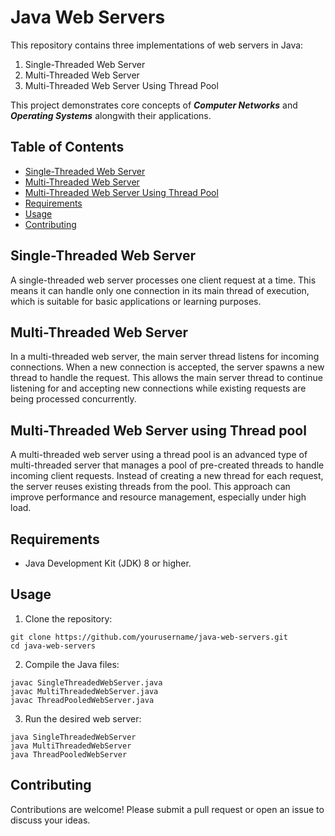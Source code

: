 # Java Web Servers

This repository contains three implementations of web servers in Java:
1. Single-Threaded Web Server
2. Multi-Threaded Web Server
3. Multi-Threaded Web Server Using Thread Pool

This project demonstrates core concepts of ***Computer Networks*** and ***Operating Systems*** alongwith their applications.

## Table of Contents
- [Single-Threaded Web Server](#single-threaded-web-server)
- [Multi-Threaded Web Server](#multi-threaded-web-server)
- [Multi-Threaded Web Server Using Thread Pool](#multi-threaded-web-server-using-thread-pool)
- [Requirements](#requirements)
- [Usage](#usage)
- [Contributing](#contributing)

## Single-Threaded Web Server 

A single-threaded web server processes one client request at a time. This means it can handle only one connection in its main thread of execution, which is suitable for basic applications or learning purposes.

## Multi-Threaded Web Server

In a multi-threaded web server, the main server thread listens for incoming connections. When a new connection is accepted, the server spawns a new thread to handle the request. This allows the main server thread to continue listening for and accepting new connections while existing requests are being processed concurrently.

## Multi-Threaded Web Server using Thread pool

A multi-threaded web server using a thread pool is an advanced type of multi-threaded server that manages a pool of pre-created threads to handle incoming client requests. Instead of creating a new thread for each request, the server reuses existing threads from the pool. This approach can improve performance and resource management, especially under high load.

## Requirements
- Java Development Kit (JDK) 8 or higher.

## Usage
1. Clone the repository:
```
git clone https://github.com/yourusername/java-web-servers.git
cd java-web-servers

```

2. Compile the Java files:
```
javac SingleThreadedWebServer.java
javac MultiThreadedWebServer.java
javac ThreadPooledWebServer.java

```

3. Run the desired web server:
```
java SingleThreadedWebServer
java MultiThreadedWebServer
java ThreadPooledWebServer

```

## Contributing
Contributions are welcome! Please submit a pull request or open an issue to discuss your ideas.
